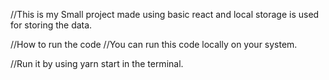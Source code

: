 //This is my Small project made using basic react and local storage is used for storing the data.

//How to run the code
//You can run this code locally on your system.

//Run it by using yarn start in the terminal.
